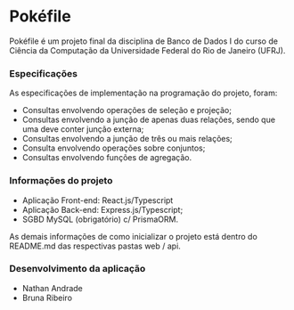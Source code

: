 # Pokéfile

Pokéfile é um projeto final da disciplina de Banco de Dados I do curso de Ciência da Computação da Universidade Federal do Rio de Janeiro (UFRJ).

### Especificações
As especificações de implementação na programação do projeto, foram:
- Consultas envolvendo operações de seleção e projeção;
- Consultas envolvendo a junção de apenas duas relações, sendo que uma deve conter junção externa;
- Consultas envolvendo a junção de três ou mais relações;
- Consulta envolvendo operações sobre conjuntos;
- Consultas envolvendo funções de agregação.

### Informações do projeto
- Aplicação Front-end: React.js/Typescript
- Aplicação Back-end: Express.js/Typescript;
- SGBD MySQL (obrigatório) c/ PrismaORM.

As demais informações de como inicializar o projeto está dentro do README.md das respectivas pastas web / api.

### Desenvolvimento da aplicação
- Nathan Andrade
- Bruna Ribeiro
